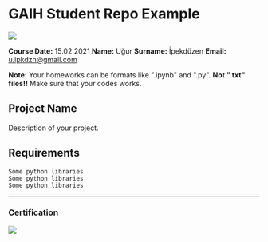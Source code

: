 # GAIH Student Repo Example
![](img/logo.png)

**Course Date:** 15.02.2021 
**Name:** Uğur 
**Surname:** İpekdüzen
**Email:** u.ipkdzn@gmail.com  

**Note:** Your homeworks can be formats like ".ipynb" and ".py". **Not ".txt" files!!** Make sure that your codes works.  

## Project Name
Description of your project.

## Requirements
```
Some python libraries
Some python libraries
Some python libraries
```
---

### Certification
![](img/certificate_ex.png)

